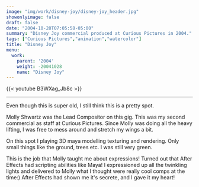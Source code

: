 ```yaml
---
image: "img/work/disney-joy/disney-joy_header.jpg"
showonlyimage: false
draft: false
date: "2004-10-28T07:05:58-05:00"
summary: "Disney Joy commercial produced at Curious Pictures in 2004."
tags: ["Curious Pictures","animation","watercolor"]
title: "Disney Joy"
menu:
  work:
    parent: '2004'
    weight: -20041028
    name: "Disney Joy"
---
```


{{< youtube B3WXag_Jb8c >}}

---


Even though this is super old, I still think this is a pretty spot.

Molly Shwartz was the Lead Compositor on this gig. This was my second commercial as staff at Curious Pictures. Since Molly was doing all the heavy lifting, I was free to mess around and stretch my wings a bit.

On this spot I playing 3D maya modelling texturing and rendering. Only small things like the ground, trees etc. I was still very green.

This is the job that Molly taught me about expressions! Turned out that After Effects had scripting abilities like Maya! I expressioned up all the twinkling lights and delivered to Molly what I thought were really cool comps at the time:) After Effects had shown me it's secrete, and I gave it my heart!
